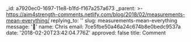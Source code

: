 _id: a7920ec0-1697-11e8-b1fd-f167a257a673
_parent: >-
  https://aim4strength-comments.netlify.com/blog/2018/02/measurements-mean-everything/
replying_to: ''
slug: measurements-mean-everything
message: ':wave:'
name: Chris
email: 7ce5fbe50a46a24c674b8e0bedc9537a
date: '2018-02-20T23:42:04.776Z'
approved: false
title: Comment

